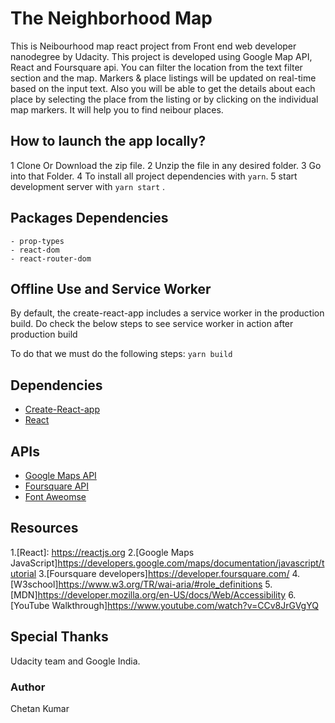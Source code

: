 # The Neighborhood Map

This is Neibourhood map react project from Front end web developer nanodegree by Udacity. This project is developed using Google Map API, React and Foursquare api. You can filter the location from the text filter section and the map. Markers & place listings will be updated on real-time based on the input text. Also you will be able to get the details about each place by selecting the place from the listing or by clicking on the individual map markers. It will help you to find neibour places.


## How to launch the app locally?

1 Clone Or Download the zip file.
2 Unzip the file in any desired folder.
3 Go into that Folder.
4 To install all project dependencies with `yarn`.
5 start development server with `yarn start` .


## Packages Dependencies
    - prop-types
    - react-dom
    - react-router-dom

## Offline Use and Service Worker

By default, the create-react-app includes a service worker in the production build. Do check the below steps to see service worker in action after production build

To do that we must do the following steps:
    `yarn build`

## Dependencies
* [Create-React-app](https://github.com/facebook/create-react-app)
* [React](https://reactjs.org/)

## APIs
* [Google Maps API](https://developers.google.com/maps/documentation/javascript/get-api-key)
* [Foursquare API](https://developer.foursquare.com/)
* [Font Aweomse](http://fontawesome.io)

## Resources

1.[React]: https://reactjs.org
2.[Google Maps JavaScript]https://developers.google.com/maps/documentation/javascript/tutorial
3.[Foursquare developers]https://developer.foursquare.com/
4.[W3school]https://www.w3.org/TR/wai-aria/#role_definitions
5.[MDN]https://developer.mozilla.org/en-US/docs/Web/Accessibility
6.[YouTube Walkthrough]https://www.youtube.com/watch?v=CCv8JrGVgYQ

## Special Thanks 
Udacity team and Google India.

### Author 
Chetan Kumar